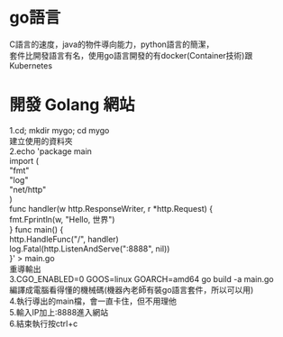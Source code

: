 **go語言**
==
C語言的速度，java的物件導向能力，python語言的簡潔，  
套件比開發語言有名，使用go語言開發的有docker(Container技術)跟Kubernetes    

**開發 Golang 網站**
==
1.cd; mkdir mygo; cd mygo  
建立使用的資料夾   
2.echo 'package main  
import (  
	"fmt"  
	"log"  
	"net/http"  
)  
func handler(w http.ResponseWriter, r *http.Request) {  
	fmt.Fprintln(w, "Hello, 世界")  
}
func main() {  
	http.HandleFunc("/", handler)  
	log.Fatal(http.ListenAndServe(":8888", nil))  
}' > main.go  
重導輸出  
3.CGO_ENABLED=0 GOOS=linux GOARCH=amd64 go build -a main.go  
編譯成電腦看得懂的機械碼(機器內老師有裝go語言套件，所以可以用)  
4.執行導出的main檔，會一直卡住，但不用理他  
5.輸入IP加上:8888進入網站  
6.結束執行按ctrl+c  
